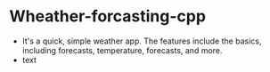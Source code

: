 # Wheather-forcasting-cpp
* It's a quick, simple weather app. The features include the basics, including forecasts, temperature, forecasts, and more.
* text
